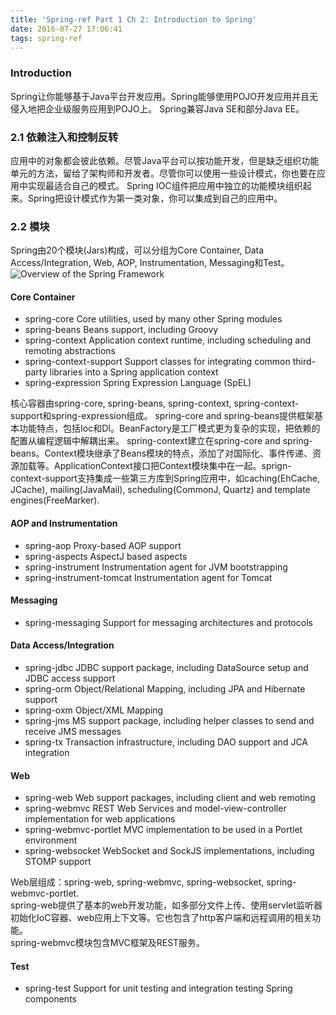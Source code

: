 ```yaml
---
title: 'Spring-ref Part 1 Ch 2: Introduction to Spring'
date: 2016-07-27 17:06:41
tags: spring-ref
---
```


### Introduction
Spring让你能够基于Java平台开发应用。Spring能够使用POJO开发应用并且无侵入地把企业级服务应用到POJO上。
Spring兼容Java SE和部分Java EE。
### 2.1 依赖注入和控制反转
应用中的对象都会彼此依赖。尽管Java平台可以按功能开发，但是缺乏组织功能单元的方法，留给了架构师和开发者。尽管你可以使用一些设计模式，你也要在应用中实现最适合自己的模式。
Spring IOC组件把应用中独立的功能模块组织起来。Spring把设计模式作为第一类对象，你可以集成到自己的应用中。
### 2.2 模块
Spring由20个模块(Jars)构成，可以分组为Core Container, Data Access/Integration, Web, AOP, Instrumentation, Messaging和Test。 
![Overview of the Spring Framework](http://img.kerolgao.com/spring-overview.png)
#### Core Container
- spring-core
Core utilities, used by many other Spring modules
- spring-beans
Beans support, including Groovy
- spring-context
Application context runtime, including scheduling and remoting abstractions
- spring-context-support
Support classes for integrating common third-party libraries into a Spring application context
- spring-expression
Spring Expression Language (SpEL)

核心容器由spring-core, spring-beans, spring-context, spring-context-support和spring-expression组成。
spring-core and spring-beans提供框架基本功能特点，包括Ioc和DI。BeanFactory是工厂模式更为复杂的实现，把依赖的配置从编程逻辑中解耦出来。
spring-context建立在spring-core and spring-beans。Context模块继承了Beans模块的特点，添加了对国际化、事件传递、资源加载等。ApplicationContext接口把Context模块集中在一起。sprign-context-support支持集成一些第三方库到Spring应用中，如caching(EhCache, JCache), mailing(JavaMail), scheduling(CommonJ, Quartz) and template engines(FreeMarker).  

#### AOP and Instrumentation
- spring-aop
  Proxy-based AOP support
- spring-aspects
  AspectJ based aspects
- spring-instrument
  Instrumentation agent for JVM bootstrapping
- spring-instrument-tomcat
  Instrumentation agent for Tomcat

#### Messaging
- spring-messaging
Support for messaging architectures and protocols

#### Data Access/Integration
- spring-jdbc
JDBC support package, including DataSource setup and JDBC access support
- spring-orm
Object/Relational Mapping, including JPA and Hibernate support
- spring-oxm
Object/XML Mapping
- spring-jms
MS support package, including helper classes to send and receive JMS messages
- spring-tx
Transaction infrastructure, including DAO support and JCA integration

#### Web
- spring-web
Web support packages, including client and web remoting
- spring-webmvc
REST Web Services and model-view-controller implementation for web applications
- spring-webmvc-portlet
MVC implementation to be used in a Portlet environment
- spring-websocket
WebSocket and SockJS implementations, including STOMP support

Web层组成：spring-web, spring-webmvc, spring-websocket, spring-webmvc-portlet.  
spring-web提供了基本的web开发功能，如多部分文件上传、使用servlet监听器初始化IoC容器、web应用上下文等。它也包含了http客户端和远程调用的相关功能。  
spring-webmvc模块包含MVC框架及REST服务。  

#### Test
- spring-test
Support for unit testing and integration testing Spring components

